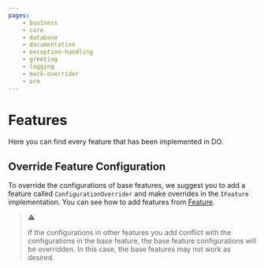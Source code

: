 ```yaml
---
pages:
    - business
    - core
    - database
    - documentation
    - exception-handling
    - greeting
    - logging
    - mock-overrider
    - orm
---
```


# Features

Here you can find every feature that has been implemented in DO.

## Override Feature Configuration

To override the configurations of base features, we suggest you to add a
feature called `ConfigurationOverrider` and make overrides in the `IFeature`
implementation. You can see how to add features from
[Feature](../architecture/feature.md).

> :warning:
>
> If the configurations in other features you add conflict with the
> configurations in the base feature, the base feature configurations will be
> overridden. In this case, the base features may not work as desired.

